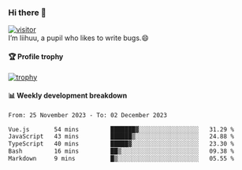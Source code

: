 ### Hi there 👋
[![visitor](https://visitor-badge.glitch.me/badge?page_id=liihuu&right_color=blue)](https://github.com/liihuu)<br>
I’m liihuu, a pupil who likes to write bugs.😄


#### 🏆 Profile trophy
[![trophy](https://github-profile-trophy.vercel.app?username=liihuu&margin-w=16&margin-h=16&rank=-C,-B)](https://github.com/liihuu)


#### 📊 Weekly development breakdown
<!--START_SECTION:waka-->

```txt
From: 25 November 2023 - To: 02 December 2023

Vue.js       54 mins         ███████▓░░░░░░░░░░░░░░░░░   31.29 %
JavaScript   43 mins         ██████▒░░░░░░░░░░░░░░░░░░   24.88 %
TypeScript   40 mins         █████▓░░░░░░░░░░░░░░░░░░░   23.30 %
Bash         16 mins         ██▒░░░░░░░░░░░░░░░░░░░░░░   09.38 %
Markdown     9 mins          █▒░░░░░░░░░░░░░░░░░░░░░░░   05.55 %
```

<!--END_SECTION:waka-->

<!--
**liihuu/liihuu** is a ✨ _special_ ✨ repository because its `README.md` (this file) appears on your GitHub profile.

Here are some ideas to get you started:

- 🔭 I’m currently working on ...
- 🌱 I’m currently learning ...
- 👯 I’m looking to collaborate on ...
- 🤔 I’m looking for help with ...
- 💬 Ask me about ...
- 📫 How to reach me: ...
- 😄 Pronouns: ...
- ⚡ Fun fact: ...
-->
